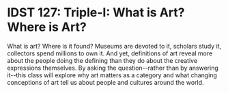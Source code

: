 # IDST 127: Triple-I: What is Art? Where is Art?

What is art? Where is it found? Museums are devoted to it, scholars study it, collectors spend millions to own it. And yet, definitions of art reveal more about the people doing the defining than they do about the creative expressions themselves. By asking the question--rather than by answering it--this class will explore why art matters as a category and what changing conceptions of art tell us about people and cultures around the world.